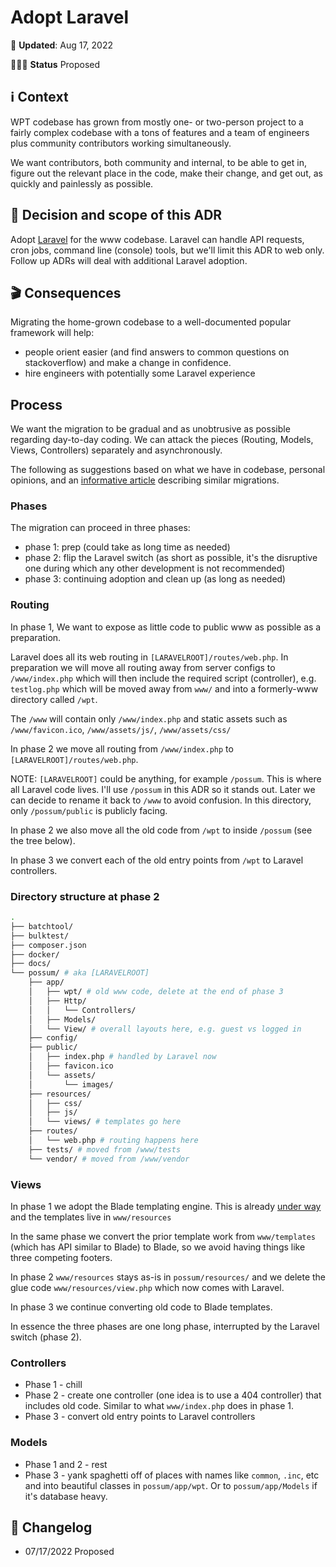 # Adopt Laravel
📆 **Updated**: Aug 17, 2022

🙋🏽‍♀️ **Status** Proposed

## ℹ️ Context
WPT codebase has grown from mostly one- or two-person project to a fairly complex codebase with a tons of features and a team of engineers plus community contributors working simultaneously.

We want contributors, both community and internal, to be able to get in, figure out the relevant place in the code, make their change, and get out, as quickly and painlessly as possible.

## 🤔 Decision and scope of this ADR
Adopt [Laravel](https://laravel.com/) for the www codebase. Laravel can handle API requests, cron jobs, command line (console) tools, but we'll limit this ADR to web only. Follow up ADRs will deal with additional Laravel adoption.


## 🎬 Consequences
Migrating the home-grown codebase to a well-documented popular framework will help:
- people orient easier (and find answers to common questions on stackoverflow) and make a change in confidence.
- hire engineers with potentially some Laravel experience

## Process
We want the migration to be gradual and as unobtrusive as possible regarding day-to-day coding. We can attack the pieces (Routing, Models, Views, Controllers) separately and asynchronously.

The following as suggestions based on what we have in codebase, personal opinions, and an [informative article](https://www.phparch.com/2019/03/migrating-legacy-web-applications-to-laravel/) describing similar migrations.

### Phases

The migration can proceed in three phases:
* phase 1: prep (could take as long time as needed)
* phase 2: flip the Laravel switch (as short as possible, it's the disruptive one during which any other development is not recommended)
* phase 3: continuing adoption and clean up (as long as needed)

### Routing

In phase 1, We want to expose as little code to public www as possible as a preparation.

Laravel does all its web routing in `[LARAVELROOT]/routes/web.php`. In preparation we will move all routing away from server configs to `/www/index.php` which will then include the required script (controller), e.g. `testlog.php` which will be moved away from `www/` and into a formerly-www directory called `/wpt`.

The `/www` will contain only `/www/index.php` and static assets such as `/www/favicon.ico`, `/www/assets/js/`, `/www/assets/css/`

In phase 2 we move all routing from `/www/index.php` to `[LARAVELROOT]/routes/web.php`.

NOTE: `[LARAVELROOT]` could be anything, for example `/possum`. This is where all Laravel code lives. I'll use `/possum` in this ADR so it stands out. Later we can decide to rename it back to `/www` to avoid confusion. In this directory, only `/possum/public` is publicly facing.

In phase 2 we also move all the old code from `/wpt` to inside `/possum` (see the tree below).

In phase 3 we convert each of the old entry points from `/wpt` to Laravel controllers.

### Directory structure at phase 2

```sh
.
├── batchtool/
├── bulktest/
├── composer.json
├── docker/
├── docs/
└── possum/ # aka [LARAVELROOT]
    ├── app/
    │   ├── wpt/ # old www code, delete at the end of phase 3
    │   ├── Http/
    │   │   └── Controllers/
    │   ├── Models/
    │   └── View/ # overall layouts here, e.g. guest vs logged in
    ├── config/
    ├── public/
    │   ├── index.php # handled by Laravel now
    │   ├── favicon.ico
    │   └── assets/
    │       └── images/
    ├── resources/
    │   ├── css/
    │   ├── js/
    │   └── views/ # templates go here
    ├── routes/
    │   └── web.php # routing happens here
    ├── tests/ # moved from /www/tests
    └── vendor/ # moved from /www/vendor
 ```


### Views

In phase 1 we adopt the Blade templating engine. This is already [under way](https://github.com/WPO-Foundation/webpagetest/pull/2228) and the templates live in `www/resources`

In the same phase we convert the prior template work from `www/templates` (which has API similar to Blade) to Blade, so we avoid having things like three competing footers.

In phase 2 `www/resources` stays as-is in `possum/resources/` and we delete the glue code `www/resources/view.php` which now comes with Laravel.

In phase 3 we continue converting old code to Blade templates.

In essence the three phases are one long phase, interrupted by the Laravel switch (phase 2).

### Controllers

- Phase 1 - chill
- Phase 2 - create one controller (one idea is to use a 404 controller) that includes old code. Similar to what `www/index.php` does in phase 1.
- Phase 3 - convert old entry points to Laravel controllers

### Models

- Phase 1 and 2 - rest
- Phase 3 - yank spaghetti off of places with names like `common`, `.inc`, etc and into beautiful classes in `possum/app/wpt`. Or to `possum/app/Models` if it's database heavy.

## 📝 Changelog
- 07/17/2022 Proposed

